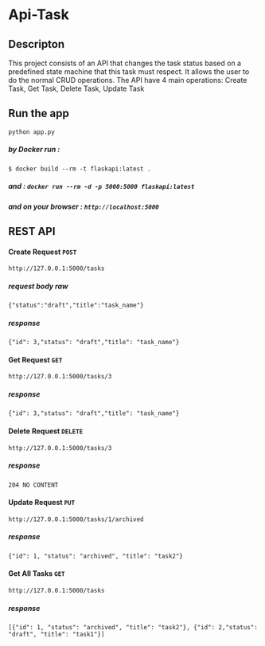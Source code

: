 # Api-Task

## Descripton
This project consists of an API that changes the task status based on a predefined state machine that this task must respect. It allows the user to do the normal CRUD operations.
The API have 4 main operations:
Create Task, Get Task, Delete Task, Update Task


## Run the app
``` python app.py ```

##### by Docker run :
```$ docker build --rm -t flaskapi:latest .```


##### and : ``` docker run --rm -d -p 5000:5000 flaskapi:latest ```

##### and on your browser : ```http://localhost:5000```


## REST API
#### Create Request ```POST```
``` http://127.0.0.1:5000/tasks ```
##### request body raw
``` {"status":"draft","title":"task_name"} ```
##### response
``` {"id": 3,"status": "draft","title": "task_name"} ```

#### Get Request ```GET```
``` http://127.0.0.1:5000/tasks/3 ```
##### response
``` {"id": 3,"status": "draft","title": "task_name"} ```

#### Delete Request ```DELETE```
``` http://127.0.0.1:5000/tasks/3 ```
##### response
``` 204 NO CONTENT ```

#### Update Request ```PUT```
``` http://127.0.0.1:5000/tasks/1/archived ```
##### response
``` {"id": 1, "status": "archived", "title": "task2"} ```

#### Get All Tasks ```GET```
``` http://127.0.0.1:5000/tasks ```
##### response
``` [{"id": 1, "status": "archived", "title": "task2"}, {"id": 2,"status": "draft", "title": "task1"}] ```